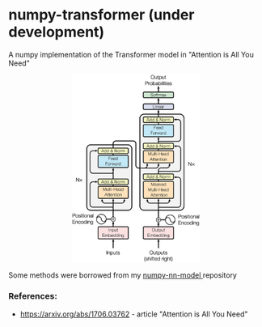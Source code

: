 # numpy-transformer (under development)
A numpy implementation of the Transformer model in "Attention is All You Need"

<p align="center">
<img src="images/The-Transformer-model-architecture.png" width=50% height=50%>
</p>

Some methods were borrowed from my [numpy-nn-model ](https://github.com/AkiRusProd/numpy-nn-model) repository

### References:
 - https://arxiv.org/abs/1706.03762 - article "Attention is All You Need"
